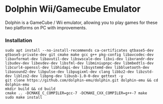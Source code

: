 # Dolphin Wii/Gamecube Emulator
 Dolphin is a GameCube / Wii emulator, allowing you to play games for these two platforms on PC with improvements. 
 
### Installation
```
sudo apt install --no-install-recommends ca-certificates qtbase5-dev qtbase5-private-dev git cmake make gcc g++ pkg-config libavcodec-dev libavformat-dev libavutil-dev libswscale-dev libxi-dev libxrandr-dev libudev-dev libevdev-dev libsfml-dev libminiupnpc-dev libmbedtls-dev libcurl4-openssl-dev libhidapi-dev libsystemd-dev libbluetooth-dev libasound2-dev libpulse-dev libpugixml-dev clang libbz2-dev libzstd-dev liblzo2-dev libpng-dev libusb-1.0-0-dev gettext -y
git clone https://github.com/dolphin-emu/dolphin.git dolphin-emu && cd dolphin-emu
mkdir build && cd build
cmake .. -DCMAKE_C_COMPILER=gcc-7 -DCMAKE_CXX_COMPILER=g++-7 make
sudo make install
```
